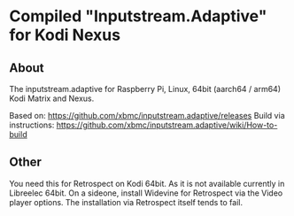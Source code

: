 # Compiled "Inputstream.Adaptive" for Kodi Nexus

## About 
The inputstream.adaptive for Raspberry Pi, Linux, 64bit (aarch64 / arm64) Kodi Matrix and Nexus.

Based on: https://github.com/xbmc/inputstream.adaptive/releases
Build via instructions: https://github.com/xbmc/inputstream.adaptive/wiki/How-to-build

## Other
You need this for Retrospect on Kodi 64bit. As it is not available currently in Libreelec 64bit. On a sideone, install Widevine for Retrospect via the Video player options. The installation via Retrospect itself tends to fail.

